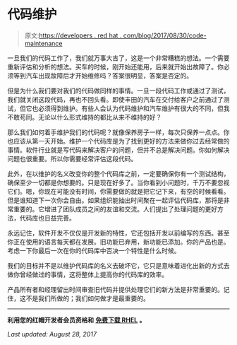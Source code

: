 # 代码维护

> 原文:[https://developers . red hat . com/blog/2017/08/30/code-maintenance](https://developers.redhat.com/blog/2017/08/30/code-maintenance)

一旦我们的代码工作了，我们就万事大吉了，这是一个非常糟糕的想法。一个需要重新评估和分析的想法。买车的时候，刚开始还能用，后来就开始出故障了。你必须等到汽车出现故障后才开始维修吗？答案很明显，答案是否定的。

但是为什么我们要对我们的代码做同样的事情。一旦一段代码工作或通过了测试，我们就关闭这段代码，再也不回头看。即使丰田的汽车在交付给客户之前通过了测试，但它也必须得到维护。有些人会认为代码维护和汽车维护有很大的不同，但我不敢苟同。无论以什么形式维持的都比从来不维持的好？

那么我们如何着手维护我们的代码呢？就像保养房子一样，每次只保养一点点。你也应该从第一天开始。维护一个代码库是为了找到更好的方法来做你过去经常做的事情。软件行业就是写代码来解决客户的问题，但并不总是解决问题。你如何解决问题也很重要。所以你需要经常评估这段代码。

此外，在以维护的名义改变你的整个代码库之前，一定要确保你有一个测试结构，确保至少一切都是你想要的。只是现在好多了。当你看到小问题时，千万不要忽视它们。嗯，你现在可能没有时间，你需要做的就是把它记下来，有空的时候看看。但是谁知道下一次你会自由。如果组织能抽出时间聚在一起评估代码库，那将是非常重要的。它增进了团队成员之间的友谊和交流。人们提出了处理问题的更好方法，代码库也日益完善。

永远记住，软件开发不仅仅是开发新的特性，它还包括开发以前编写的东西。甚至你正在使用的语言每天都在发展。旧功能已弃用，新功能已添加。你的产品也是。考虑一下你最后一次在你的代码库中否决一个特性是什么时候。

我们的目标并不是以维护代码库的名义去破坏它，它只是意味着进化出新的方式去做你曾经做过的事情，这将整体上提高你的代码库的效率。

产品所有者和经理留出时间审查旧代码并提供处理它们的新方法是非常重要的。记住，这不是我们所做的；我们如何做才是最重要的。

* * *

**利用您的红帽开发者会员资格和** [**免费下载 RHEL**](http://developers.redhat.com/products/rhel/download/) **。**

*Last updated: August 28, 2017*